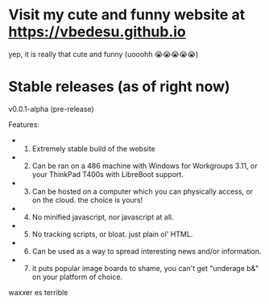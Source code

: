# Visit my cute and funny website at https://vbedesu.github.io
yep, it is really that cute and funny (uooohh 😭😭😭😭😭)

# Stable releases (as of right now)
v0.0.1-alpha (pre-release)

Features:
- 1. Extremely stable build of the website
- 2. Can be ran on a 486 machine with Windows for Workgroups 3.11, or your ThinkPad T400s with LibreBoot support.
- 3. Can be hosted on a computer which you can physically access, or on the cloud. the choice is yours!
- 4. No minified javascript, nor javascript at all.
- 5. No tracking scripts, or bloat. just plain ol' HTML.
- 6. Can be used as a way to spread interesting news and/or information.
- 7. it puts popular image boards to shame, you can't get "underage b&" on your platform of choice.

waxxer es terrible
